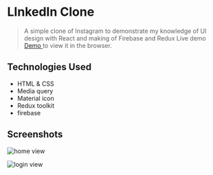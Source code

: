 # LInkedIn Clone

>A simple clone of Instagram to demonstrate my knowledge of UI design with React and making of Firebase and Redux Live demo [Demo ](https://linkedin-clone-572c1.web.app) to view it in the browser.


## Technologies Used
- HTML & CSS 
- Media query
- Material icon
- Redux toolkit
- firebase


## Screenshots
 
![home view](./public/home.png)



![login view](./public/login.png)

